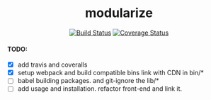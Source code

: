 <center>
<h1>modularize</h1>
<a href='https://travis-ci.org/mrf345/modularize'> <img src='https://travis-ci.org/mrf345/modularize.svg?branch=master' alt='Build Status' /></a>
<a href='https://coveralls.io/github/mrf345/modularize?branch=testing'><img src='https://coveralls.io/repos/github/mrf345/modularize/badge.svg?branch=testing' alt='Coverage Status' /></a>
</center>


#### TODO:
- [x] add travis and coveralls
- [x] setup webpack and build compatible bins link with CDN in bin/*
- [ ] babel building packages. and git-ignore the lib/*
- [ ] add usage and installation. refactor front-end and link it.

